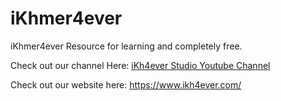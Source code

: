 # iKhmer4ever
iKhmer4ever Resource for learning and completely free.


Check out our channel Here: 
[iKh4ever Studio Youtube Channel](https://www.youtube.com/channel/UCeeVVoyZPKgqxPo4lC5M0FQ)

Check out our website here: https://www.ikh4ever.com/
